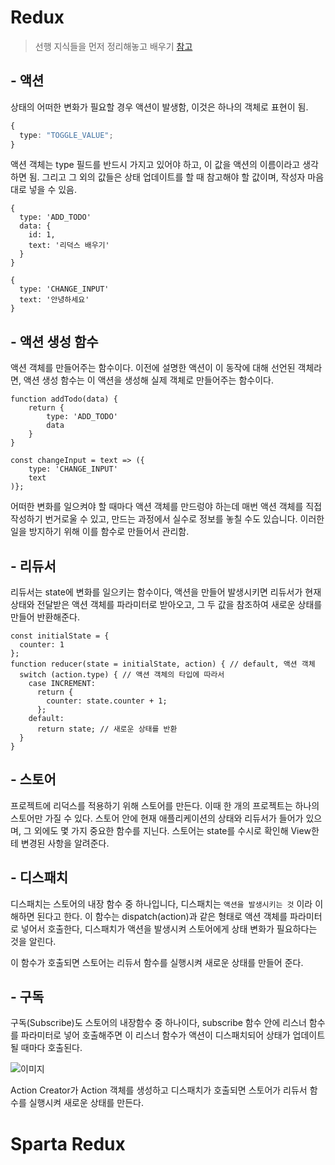 # Redux

> 선행 지식들을 먼저 정리해놓고 배우기 [참고](https://velog.io/@shinwonse/React-2.-Redux%EB%9E%80%EB%91%90%EB%B2%88%EC%A7%B8)

## - 액션

상태의 어떠한 변화가 필요할 경우 액션이 발생함, 이것은 하나의 객체로 표현이 됨.

```ts
{
  type: "TOGGLE_VALUE";
}
```

액션 객체는 type 필드를 반드시 가지고 있어야 하고, 이 값을 액션의 이름이라고 생각하면 됨.
그리고 그 외의 값들은 상태 업데이트를 할 때 참고해야 할 값이며, 작성자 마음대로 넣을 수 있음.

```
{
  type: 'ADD_TODO'
  data: {
  	id: 1,
    text: '리덕스 배우기'
  }
}

{
  type: 'CHANGE_INPUT'
  text: '안녕하세요'
}
```

## - 액션 생성 함수

액션 객체를 만들어주는 함수이다.
이전에 설명한 액션이 이 동작에 대해 선언된 객체라면, 액션 생성 함수는 이 액션을 생성해 실제
객체로 만들어주는 함수이다.

```tsx
function addTodo(data) {
	return {
    	type: 'ADD_TODO'
        data
    }
}

const changeInput = text => ({
	type: 'CHANGE_INPUT'
    text
)};
```

어떠한 변화를 일으켜야 할 때마다 액션 객체를 만드렁야 하는데 매번 액션 객체를 직접 작성하기 번거로울 수 있고,
만드는 과정에서 실수로 정보를 놓칠 수도 있습니다. 이러한 일을 방지하기 위해 이를 함수로 만들어서 관리함.

## - 리듀서

리듀서는 state에 변화를 일으키는 함수이다, 액션을 만들어 발생시키면 리듀서가 현재 상태와 전달받은 액션 객체를
파라미터로 받아오고, 그 두 값을 참조하여 새로운 상태를 만들어 반환해준다.

```tsx
const initialState = {
  counter: 1
};
function reducer(state = initialState, action) { // default, 액션 객체
  switch (action.type) { // 액션 객체의 타입에 따라서
    case INCREMENT:
      return {
        counter: state.counter + 1;
      };
    default:
      return state; // 새로운 상태를 반환
  }
}
```

## - 스토어

프로젝트에 리덕스를 적용하기 위해 스토어를 만든다. 이때 한 개의 프로젝트는 하나의 스토어만 가질 수 있다.
스토어 안에 현재 애플리케이션의 상태와 리듀서가 들어가 있으며, 그 외에도 몇 가지 중요한 함수를 지닌다.
스토어는 state를 수시로 확인해 View한테 변경된 사항을 알려준다.

## - 디스패치

디스패치는 스토어의 내장 함수 중 하나입니다, 디스패치는 `액션을 발생시키는 것` 이라 이해하면 된다고 한다.
이 함수는 dispatch(action)과 같은 형태로 액션 객체를 파라미터로 넣어서 호출한다, 디스패치가
액션을 발생시켜 스토어에게 상태 변화가 필요하다는 것을 알린다.

이 함수가 호출되면 스토어는 리듀서 함수를 실행시켜 새로운 상태를 만들어 준다.

## - 구독

구독(Subscribe)도 스토어의 내장함수 중 하나이다, subscribe 함수 안에 리스너 함수를 파라미터로 넣어 호출해주면
이 리스너 함수가 액션이 디스패치되어 상태가 업데이트될 때마다 호출된다.

![이미지](https://velog.velcdn.com/images%2Fshinwonse%2Fpost%2F468299c2-35d1-4e27-ac26-2b4ea2ce6598%2Fimage.png)

Action Creator가 Action 객체를 생성하고 디스패치가 호출되면 스토어가 리듀서 함수를 실행시켜 새로운 상태를 만든다.

# Sparta Redux
